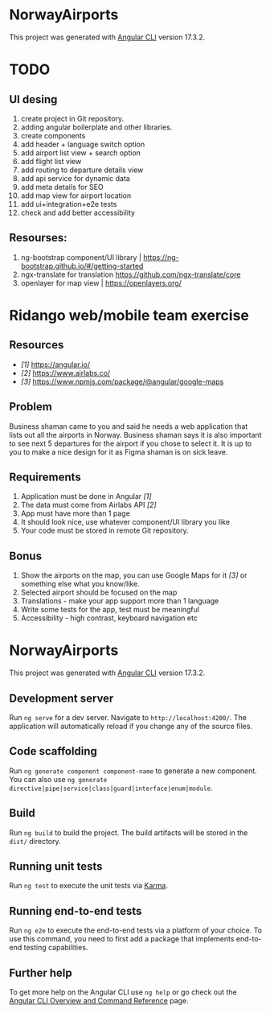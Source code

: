 # NorwayAirports

This project was generated with [Angular CLI](https://github.com/angular/angular-cli) version 17.3.2.

# TODO

## UI desing

1. create project in Git repository.
2. adding angular boilerplate and other libraries.
3. create components
4. add header + language switch option
5. add airport list view + search option
6. add flight list view
7. add routing to departure details view
8. add api service for dynamic data
9. add meta details for SEO
10. add map view for airport location
11. add ui+integration+e2e tests
12. check and add better accessibility

## Resourses:

1. ng-bootstrap component/UI library | https://ng-bootstrap.github.io/#/getting-started
2. ngx-translate for translation https://github.com/ngx-translate/core
3. openlayer for map view | https://openlayers.org/

# Ridango web/mobile team exercise

## Resources

- _[1]_ https://angular.io/
- _[2]_ https://www.airlabs.co/
- _[3]_ https://www.npmjs.com/package/@angular/google-maps

## Problem

Business shaman came to you and said he needs a web application that lists out all the airports in Norway. Business shaman says it is also important to see next 5 departures for the airport if you chose to select it. It is up to you to make a nice design for it as Figma shaman is on sick leave.

## Requirements

1. Application must be done in Angular _[1]_
2. The data must come from Airlabs API _[2]_
3. App must have more than 1 page
4. It should look nice, use whatever component/UI library you like
5. Your code must be stored in remote Git repository.

## Bonus

1. Show the airports on the map, you can use Google Maps for it _[3]_ or something else what you know/like.
2. Selected airport should be focused on the map
3. Translations - make your app support more than 1 language
4. Write some tests for the app, test must be meaningful
5. Accessibility - high contrast, keyboard navigation etc

# NorwayAirports

This project was generated with [Angular CLI](https://github.com/angular/angular-cli) version 17.3.2.

## Development server

Run `ng serve` for a dev server. Navigate to `http://localhost:4200/`. The application will automatically reload if you change any of the source files.

## Code scaffolding

Run `ng generate component component-name` to generate a new component. You can also use `ng generate directive|pipe|service|class|guard|interface|enum|module`.

## Build

Run `ng build` to build the project. The build artifacts will be stored in the `dist/` directory.

## Running unit tests

Run `ng test` to execute the unit tests via [Karma](https://karma-runner.github.io).

## Running end-to-end tests

Run `ng e2e` to execute the end-to-end tests via a platform of your choice. To use this command, you need to first add a package that implements end-to-end testing capabilities.

## Further help

To get more help on the Angular CLI use `ng help` or go check out the [Angular CLI Overview and Command Reference](https://angular.io/cli) page.
